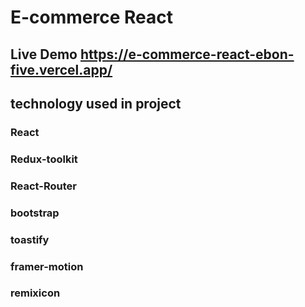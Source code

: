 # E-commerce React 

## Live Demo https://e-commerce-react-ebon-five.vercel.app/

## technology used in project
### React
### Redux-toolkit
### React-Router
### bootstrap
### toastify
### framer-motion
### remixicon
